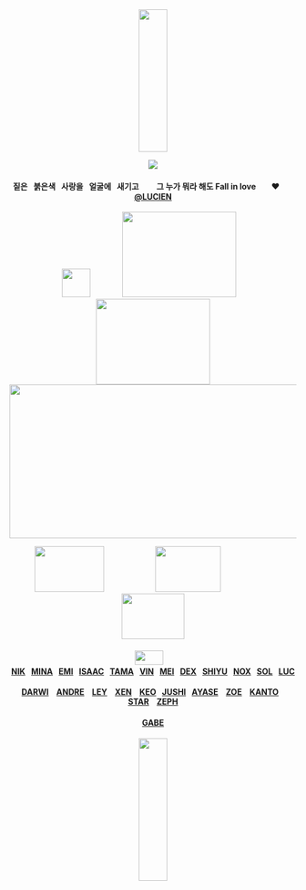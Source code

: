 
<div id="text" align="center">

<img src=https://i.postimg.cc/28TpXcnc/Untitled128-20251009193939.png width="50" height="250"> 

![](https://komarev.com/ghpvc/?username=destroy-boys&style=flat-square&color=C4211B&label=_ONIISANS_&base=1000)
<div id="text" align="center">

#### 짙은⠀붉은색⠀사랑을⠀얼굴에⠀새기고⠀⠀⠀그 누가 뭐라 해도 Fall in love‪‪ ⠀ ⠀♥︎⠀ ‬‪‪⠀ [@LUCIEN](https://github.com/5atoru)

<div id="text" align="center">

<img src=https://i.postimg.cc/FKR3h3QN/Untitled131-20251009172430.png width="50" height="50"> ⠀⠀⠀⠀⠀[<img src=https://i.postimg.cc/kgV0YZ0X/Untitled128-20251002220137.png width="200" height="150">](https://4megz.straw.page/) ⠀[<img src=https://i.postimg.cc/Hsz3CFZz/Untitled128-20251009193939.png width="200" height="150">](https://rentry.co/leiri)
[<img src=https://i.postimg.cc/85ZnwmPw/Untitled126.png width="525" height="270">](https://rentry.co/megz)

[<img src=https://i.postimg.cc/DZTw64P6/Untitled128-20251009180234.png width="122" height="80">](https://github.com/pt-awards)⠀ ⠀⠀⠀ ⠀⠀⠀⠀[<img src=https://i.postimg.cc/LXX0rNDt/Untitled128-20251009180207.png width="115" height="80">](https://github.com/destroy-boys)⠀⠀⠀⠀ ⠀⠀⠀ ⠀[<img src=https://i.postimg.cc/x8Npd8Wz/Untitled128-20251009180357.png width="110" height="80">](https://github.com/polysquad)

#### <img src=https://i.postimg.cc/prnGz57J/Untitled128-20251009223408.png width="50" height="25"> ⠀ [NIK](https://github.com/moonloverr)⠀[MINA](https://github.com/seraphoria)⠀[EMI](https://github.com/blacksorroww)⠀[ISAAC](https://github.com/catisaa)⠀[TAMA](https://github.com/tdlosk)⠀[VIN](https://github.com/curse-manipulation)⠀[MEI](https://github.com/siIksong)⠀[DEX](https://github.com/coid-biood)⠀[SHIYU](https://github.com/toemuncher3000)⠀[NOX](https://github.com/transadori)⠀[SOL](https://github.com/surgeon-ofdeath)⠀[LUC](https://github.com/toewrestlergod3000)

#### [DARWI](https://github.com/B1-SP1DER) ⠀[ANDRE](https://github.com/vivibasu) ⠀[LEY](https://github.com/yuslon) ⠀[XEN](https://github.com/bandaged-wounds)⠀ [KEO](https://github.com/starsour)⠀[JUSHI](https://github.com/GAJUSHI-TSM)⠀[AYASE](https://github.com/paperings) ⠀[ZOE](https://github.com/sunloverr) ⠀[KANTO](https://github.com/k-ant0)⠀ [STAR](https://github.com/STARPKMN)⠀ [ZEPH](https://github.com/c0gnition)

#### [GABE](https://github.com/pwlutopawws)

<img src=https://i.postimg.cc/28TpXcnc/Untitled128-20251009193939.png width="50" height="250">
